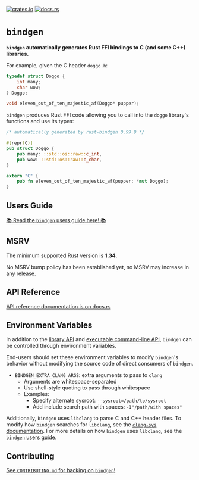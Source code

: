[![crates.io](https://img.shields.io/crates/v/bindgen.svg)](https://crates.io/crates/bindgen)
[![docs.rs](https://docs.rs/bindgen/badge.svg)](https://docs.rs/bindgen/)

# `bindgen`

**`bindgen` automatically generates Rust FFI bindings to C (and some C++) libraries.**

For example, given the C header `doggo.h`:

```c
typedef struct Doggo {
    int many;
    char wow;
} Doggo;

void eleven_out_of_ten_majestic_af(Doggo* pupper);
```

`bindgen` produces Rust FFI code allowing you to call into the `doggo` library's
functions and use its types:

```rust
/* automatically generated by rust-bindgen 0.99.9 */

#[repr(C)]
pub struct Doggo {
    pub many: ::std::os::raw::c_int,
    pub wow: ::std::os::raw::c_char,
}

extern "C" {
    pub fn eleven_out_of_ten_majestic_af(pupper: *mut Doggo);
}
```

## Users Guide

[📚 Read the `bindgen` users guide here! 📚](https://rust-lang.github.io/rust-bindgen)

## MSRV

The minimum supported Rust version is **1.34**.

No MSRV bump policy has been established yet, so MSRV may increase in any release.

## API Reference

[API reference documentation is on docs.rs](https://docs.rs/bindgen)

## Environment Variables

In addition to the [library API](https://docs.rs/bindgen) and [executable command-line API][bindgen-cmdline],
`bindgen` can be controlled through environment variables.

End-users should set these environment variables to modify `bindgen`'s behavior without modifying the source code of direct consumers of `bindgen`.

- `BINDGEN_EXTRA_CLANG_ARGS`: extra arguments to pass to `clang`
    - Arguments are whitespace-separated
    - Use shell-style quoting to pass through whitespace
    - Examples:
        - Specify alternate sysroot: `--sysroot=/path/to/sysroot`
        - Add include search path with spaces: `-I"/path/with spaces"`

Additionally, `bindgen` uses `libclang` to parse C and C++ header files.
To modify how `bindgen` searches for `libclang`, see the [`clang-sys` documentation][clang-sys-env].
For more details on how `bindgen` uses `libclang`, see the [`bindgen` users guide][bindgen-book-clang].

## Contributing

[See `CONTRIBUTING.md` for hacking on `bindgen`!](./CONTRIBUTING.md)

[bindgen-cmdline]: https://rust-lang.github.io/rust-bindgen/command-line-usage.html
[clang-sys-env]: https://github.com/KyleMayes/clang-sys#environment-variables
[bindgen-book-clang]: https://rust-lang.github.io/rust-bindgen/requirements.html#clang
